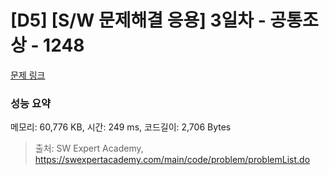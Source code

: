 # [D5] [S/W 문제해결 응용] 3일차 - 공통조상 - 1248 

[문제 링크](https://swexpertacademy.com/main/code/problem/problemDetail.do?contestProbId=AV15PTkqAPYCFAYD) 

### 성능 요약

메모리: 60,776 KB, 시간: 249 ms, 코드길이: 2,706 Bytes



> 출처: SW Expert Academy, https://swexpertacademy.com/main/code/problem/problemList.do